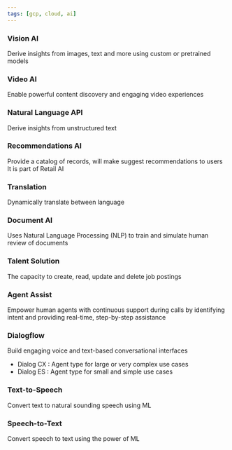 ```yaml
---
tags: [gcp, cloud, ai]
---
```


### Vision AI

Derive insights from images, text and more using custom or pretrained models

### Video AI

Enable powerful content discovery and engaging video experiences

### Natural Language API

Derive insights from unstructured text

### Recommendations AI

Provide a catalog of records, will make suggest recommendations to users  
It is part of Retail AI

### Translation

Dynamically translate between language

### Document AI

Uses Natural Language Processing (NLP) to train and simulate human review of documents

### Talent Solution

The capacity to create, read, update and delete job postings

### Agent Assist

Empower human agents with continuous support during calls by identifying intent and providing real-time, step-by-step assistance

### Dialogflow

Build engaging voice and text-based conversational interfaces

* Dialog CX : Agent type for large or very complex use cases
* Dialog ES : Agent type for small and simple use cases

### Text-to-Speech

Convert text to natural sounding speech using ML

### Speech-to-Text

Convert speech to text using the power of ML
